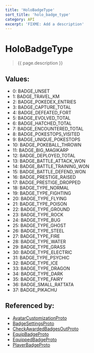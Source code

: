 ```yaml
---
title: 'HoloBadgeType'
sort_title: 'holo_badge_type'
category: API
excerpt: 'FIXME: Add a description'
---
```


[comment]: <> (THIS PART IS GENERATED - AKA DON'T EDIT THIS PART MANUALLY)

# HoloBadgeType

> {{ page.description }}

## Values:

- 0: BADGE_UNSET
- 1: BADGE_TRAVEL_KM
- 2: BADGE_POKEDEX_ENTRIES
- 3: BADGE_CAPTURE_TOTAL
- 4: BADGE_DEFEATED_FORT
- 5: BADGE_EVOLVED_TOTAL
- 6: BADGE_HATCHED_TOTAL
- 7: BADGE_ENCOUNTERED_TOTAL
- 8: BADGE_POKESTOPS_VISITED
- 9: BADGE_UNIQUE_POKESTOPS
- 10: BADGE_POKEBALL_THROWN
- 11: BADGE_BIG_MAGIKARP
- 12: BADGE_DEPLOYED_TOTAL
- 13: BADGE_BATTLE_ATTACK_WON
- 14: BADGE_BATTLE_TRAINING_WON
- 15: BADGE_BATTLE_DEFEND_WON
- 16: BADGE_PRESTIGE_RAISED
- 17: BADGE_PRESTIGE_DROPPED
- 18: BADGE_TYPE_NORMAL
- 19: BADGE_TYPE_FIGHTING
- 20: BADGE_TYPE_FLYING
- 21: BADGE_TYPE_POISON
- 22: BADGE_TYPE_GROUND
- 23: BADGE_TYPE_ROCK
- 24: BADGE_TYPE_BUG
- 25: BADGE_TYPE_GHOST
- 26: BADGE_TYPE_STEEL
- 27: BADGE_TYPE_FIRE
- 28: BADGE_TYPE_WATER
- 29: BADGE_TYPE_GRASS
- 30: BADGE_TYPE_ELECTRIC
- 31: BADGE_TYPE_PSYCHIC
- 32: BADGE_TYPE_ICE
- 33: BADGE_TYPE_DRAGON
- 34: BADGE_TYPE_DARK
- 35: BADGE_TYPE_FAIRY
- 36: BADGE_SMALL_RATTATA
- 37: BADGE_PIKACHU

## Referenced by:

- [AvatarCustomizationProto](../../messages/AvatarCustomizationProto/)
- [BadgeSettingsProto](../../messages/BadgeSettingsProto/)
- [CheckAwardedBadgesOutProto](../../messages/CheckAwardedBadgesOutProto/)
- [EquipBadgeProto](../../messages/EquipBadgeProto/)
- [EquippedBadgeProto](../../messages/EquippedBadgeProto/)
- [PlayerBadgeProto](../../messages/PlayerBadgeProto/)

[comment]: <> (YOU CAN EDIT AFTER THIS)
